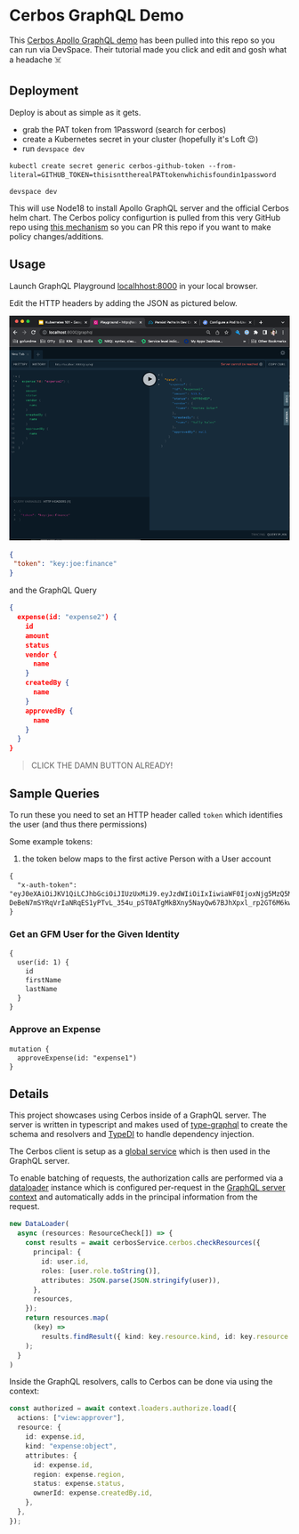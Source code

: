 # Cerbos GraphQL Demo

This [Cerbos Apollo GraphQL demo](https://github.com/cerbos/demo-graphql) has been pulled into this repo so you can run via DevSpace. Their tutorial made you click and edit and gosh what a headache ☠️

## Deployment

Deploy is about as simple as it gets.

- grab the PAT token from 1Password (search for cerbos)
- create a Kubernetes secret in your cluster (hopefully it's Loft 😉)
- run `devspace dev`

```console
kubectl create secret generic cerbos-github-token --from-literal=GITHUB_TOKEN=thisisnttherealPATtokenwhichisfoundin1password
```

```console
devspace dev
```

This will use Node18 to install Apollo GraphQL server and the official Cerbos helm chart. The Cerbos policy configurtion is pulled from this very GitHub repo using [this mechanism](https://docs.cerbos.dev/cerbos/latest/installation/helm.html#_deploy_cerbos_configured_to_read_policies_from_a_github_repository) so you can PR this repo if you want to make policy changes/additions.

## Usage

Launch GraphQL Playground [localhhost:8000](http://localhost:8000) in your local browser.

Edit the HTTP headers by adding the JSON as pictured below.

![img1](./playground.png)


```json
{
 "token": "key:joe:finance" 
}
```

and the GraphQL Query

```json
{
  expense(id: "expense2") {
    id
    amount
    status
    vendor {
      name
    }
    createdBy {
      name
    }
    approvedBy {
      name
    }
  }
}
```

> CLICK THE DAMN BUTTON ALREADY!

## Sample Queries

To run these you need to set an HTTP header called `token` which identifies the user (and thus there permissions)

Some example tokens:

1) the token below maps to the first active Person with a User account
```
{
  "x-auth-token": "eyJ0eXAiOiJKV1QiLCJhbGciOiJIUzUxMiJ9.eyJzdWIiOiIxIiwiaWF0IjoxNjg5MzQ5MDU4LCJleHAiOjE2ODk5NTM4NTgsImlzcyI6IkdvRnVuZE1lIiwibGF0IjoxNjg5MTE3NDUxfQ.mFFSQ-DeBeN7mSYRqVrIaNRqES1yPTvL_354u_pST0ATgMkBXny5NayQw67BJhXpxl_rp2GT6M6kww6sMZvYzg"
}
```

### Get an GFM User for the Given Identity

```
{
  user(id: 1) {
    id
    firstName
    lastName
  }
}
```

### Approve an Expense

```console
mutation {
  approveExpense(id: "expense1")
}
```

## Details

This project showcases using Cerbos inside of a GraphQL server. The server is written in typescript and makes used of [type-graphql](https://typegraphql.com/) to create the schema and resolvers and [TypeDI](https://github.com/typestack/typedi) to handle dependency injection.

The Cerbos client is setup as a [global service](/src/services/Cerbos.service.ts) which is then used in the GraphQL server.

To enable batching of requests, the authorization calls are performed via a [dataloader](https://github.com/graphql/dataloader) instance which is configured per-request in the [GraphQL server context](/src/server/create-context.ts) and automatically adds in the principal information from the request.

```ts
new DataLoader(
  async (resources: ResourceCheck[]) => {
    const results = await cerbosService.cerbos.checkResources({
      principal: {
        id: user.id,
        roles: [user.role.toString()],
        attributes: JSON.parse(JSON.stringify(user)),
      },
      resources,
    });
    return resources.map(
      (key) =>
        results.findResult({ kind: key.resource.kind, id: key.resource.id })
    );
  }
)
```

Inside the GraphQL resolvers, calls to Cerbos can be done via using the context:

```ts
const authorized = await context.loaders.authorize.load({
  actions: ["view:approver"],
  resource: {
    id: expense.id,
    kind: "expense:object",
    attributes: {
      id: expense.id,
      region: expense.region,
      status: expense.status,
      ownerId: expense.createdBy.id,
    },
  },
});
```